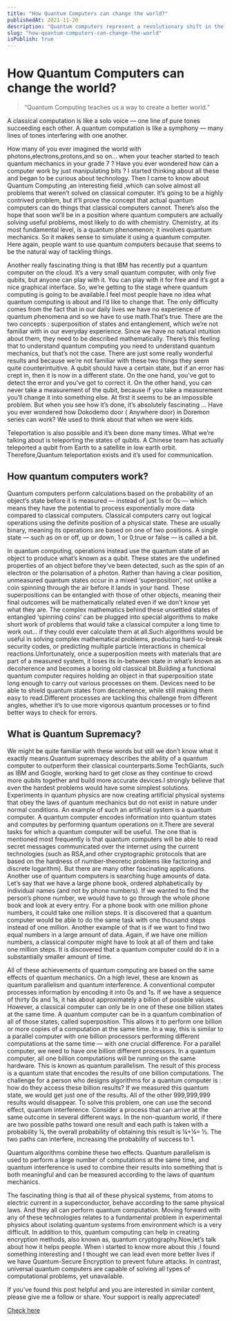 ```yaml
---
title: "How Quantum Computers can change the world?"
publishedAt: 2021-11-20
description: "Quantum computers represent a revolutionary shift in the field of computing, offering the potential to transform the way we solve complex problems and process information."
slug: "how-quantum-computers-can-change-the-world"
isPublish: true
---
```


# How Quantum Computers can change the world?

> “Quantum Computing teaches us a way to create a better world.”

A classical computation is like a solo voice — one line of pure tones succeeding each other. A quantum computation is like a symphony — many lines of tones interfering with one another.

How many of you ever imagined the world with photons,electrons,protons,and so on… when your teacher started to teach quantum mechanics in your grade 7 ? Have you ever wondered how can a computer work by just manipulating bits ? I started thinking about all these and began to be curious about technology. Then I came to know about Quantum Computing ,an interesting field ,which can solve almost all problems that weren’t solved on classical computer. It’s going to be a highly contrived problem, but it’ll prove the concept that actual quantum computers can do things that classical computers cannot. There’s also the hope that soon we’ll be in a position where quantum computers are actually solving useful problems, most likely to do with chemistry. Chemistry, at its most fundamental level, is a quantum phenomenon; it involves quantum mechanics. So it makes sense to simulate it using a quantum computer. Here again, people want to use quantum computers because that seems to be the natural way of tackling things.


Another really fascinating thing is that IBM has recently put a quantum computer on the cloud. It’s a very small quantum computer, with only five qubits, but anyone can play with it. You can play with it for free and it’s got a nice graphical interface. So, we’re getting to the stage where quantum computing is going to be available.I feel most people have no idea what quantum computing is about and I’d like to change that. The only difficulty comes from the fact that in our daily lives we have no experience of quantum phenomena and so we have to use math.That’s true. There are the two concepts : superposition of states and entanglement, which we’re not familiar with in our everyday experience. Since we have no natural intuition about them, they need to be described mathematically. There’s this feeling that to understand quantum computing you need to understand quantum mechanics, but that’s not the case. There are just some really wonderful results and because we’re not familiar with these two things they seem quite counterintuitive. A qubit should have a certain state, but if an error has crept in, then it is now in a different state. On the one hand, you’ve got to detect the error and you’ve got to correct it. On the other hand, you can never take a measurement of the qubit, because if you take a measurement you’ll change it into something else. At first it seems to be an impossible problem. But when you see how it’s done, it’s absolutely fascinating …
Have you ever wondered how Dokodemo door ( Anywhere door) in Doremon series can work? We used to think about that when we were kids.


Teleportation is also possible and it’s been done many times. What we’re talking about is teleporting the states of qubits. A Chinese team has actually teleported a qubit from Earth to a satellite in low earth orbit. Therefore,Quantum teleportation exists and it’s used for communication.

## How quantum computers work?

Quantum computers perform calculations based on the probability of an object’s state before it is measured — instead of just 1s or 0s — which means they have the potential to process exponentially more data compared to classical computers. Classical computers carry out logical operations using the definite position of a physical state. These are usually binary, meaning its operations are based on one of two positions. A single state — such as on or off, up or down, 1 or 0,true or false — is called a bit.


In quantum computing, operations instead use the quantum state of an object to produce what’s known as a qubit. These states are the undefined properties of an object before they’ve been detected, such as the spin of an electron or the polarisation of a photon. Rather than having a clear position, unmeasured quantum states occur in a mixed ‘superposition’, not unlike a coin spinning through the air before it lands in your hand. These superpositions can be entangled with those of other objects, meaning their final outcomes will be mathematically related even if we don’t know yet what they are. The complex mathematics behind these unsettled states of entangled ‘spinning coins’ can be plugged into special algorithms to make short work of problems that would take a classical computer a long time to work out… if they could ever calculate them at all.Such algorithms would be useful in solving complex mathematical problems, producing hard-to-break security codes, or predicting multiple particle interactions in chemical reactions.Unfortunately, once a superposition meets with materials that are part of a measured system, it loses its in-between state in what’s known as decoherence and becomes a boring old classical bit.Building a functional quantum computer requires holding an object in that superposition state long enough to carry out various processes on them. Devices need to be able to shield quantum states from decoherence, while still making them easy to read.Different processes are tackling this challenge from different angles, whether it’s to use more vigorous quantum processes or to find better ways to check for errors.

## What is Quantum Supremacy?

We might be quite familiar with these words but still we don’t know what it exactly means.Quantum supremacy describes the ability of a quantum computer to outperform their classical counterparts.Some TechGiants, such as IBM and Google, working hard to get close as they continue to crowd more qubits together and build more accurate devices.I strongly believe that even the hardest problems would have some simplest solutions. Experiments in quantum physics are now creating artificial physical systems that obey the laws of quantum mechanics but do not exist in nature under normal conditions. An example of such an artificial system is a quantum computer. A quantum computer encodes information into quantum states and computes by performing quantum operations on it.There are several tasks for which a quantum computer will be useful. The one that is mentioned most frequently is that quantum computers will be able to read secret messages communicated over the internet using the current technologies (such as RSA,and other cryptographic protocols that are based on the hardness of number-theoretic problems like factoring and discrete logarithm). But there are many other fascinating applications.
Another use of quantum computers is searching huge amounts of data. Let’s say that we have a large phone book, ordered alphabetically by individual names (and not by phone numbers). If we wanted to find the person’s phone number, we would have to go through the whole phone book and look at every entry. For a phone book with one million phone numbers, it could take one million steps. It is discovered that a quantum computer would be able to do the same task with one thousand steps instead of one million.
Another example of that is if we want to find two equal numbers in a large amount of data. Again, if we have one million numbers, a classical computer might have to look at all of them and take one million steps. It is discovered that a quantum computer could do it in a substantially smaller amount of time.


All of these achievements of quantum computing are based on the same effects of quantum mechanics. On a high level, these are known as quantum parallelism and quantum interference.
A conventional computer processes information by encoding it into 0s and 1s. If we have a sequence of thirty 0s and 1s, it has about approximately a billion of possible values. However, a classical computer can only be in one of these one billion states at the same time. A quantum computer can be in a quantum combination of all of those states, called superposition. This allows it to perform one billion or more copies of a computation at the same time. In a way, this is similar to a parallel computer with one billion processors performing different computations at the same time — with one crucial difference. For a parallel computer, we need to have one billion different processors. In a quantum computer, all one billion computations will be running on the same hardware. This is known as quantum parallelism. The result of this process is a quantum state that encodes the results of one billion computations. The challenge for a person who designs algorithms for a quantum computer is : how do they access these billion results? If we measured this quantum state, we would get just one of the results. All of the other 999,999,999 results would disappear. To solve this problem, one can use the second effect, quantum interference. Consider a process that can arrive at the same outcome in several different ways. In the non-quantum world, if there are two possible paths toward one result and each path is taken with a probability ¼, the overall probability of obtaining this result is ¼+¼= ½. The two paths can interfere, increasing the probability of success to 1.

Quantum algorithms combine these two effects. Quantum parallelism is used to perform a large number of computations at the same time, and quantum interference is used to combine their results into something that is both meaningful and can be measured according to the laws of quantum mechanics.

The fascinating thing is that all of these physical systems, from atoms to electric current in a superconductor, behave according to the same physical laws. And they all can perform quantum computation. Moving forward with any of these technologies relates to a fundamental problem in experimental physics about isolating quantum systems from environment which is a very difficult.
In addition to this, quantum computing can help in creating encryption methods, also known as, quantum cryptography.Now,let’s talk about how it helps people. When i started to know more about this ,I found something interesting and I thought we can lead even more better lives if we have Quantum-Secure Encryption to prevent future attacks. In contrast, universal quantum computers are capable of solving all types of computational problems, yet unavailable.


If you’ve found this post helpful and you are interested in similar content, please give me a follow or share. Your support is really appreciated!

[Check here](https://medium.com/@gayatrivalp/how-quantum-computers-can-change-the-world-1bf0c780ae27)
